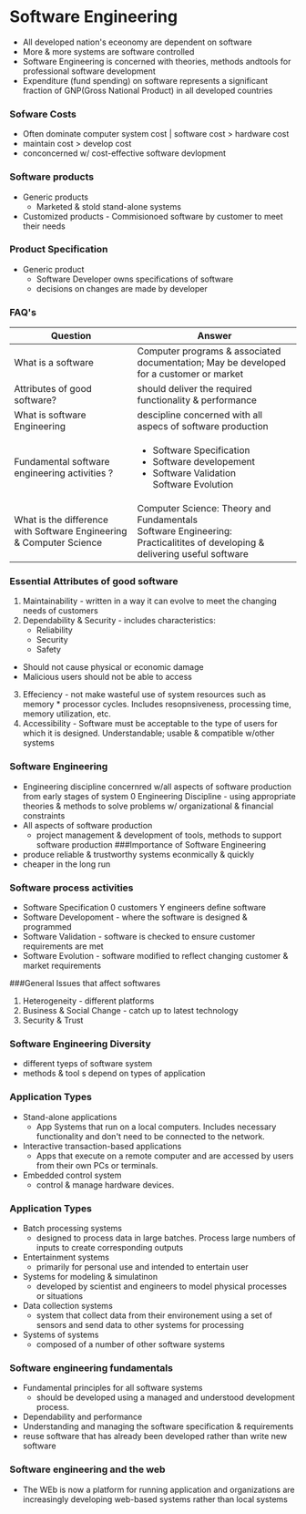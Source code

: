 # Software Engineering

- All developed nation's eceonomy are dependent on software
- More & more systems are software controlled
- Software Engineering is concerned with theories, methods andtools for professional software development
- Expenditure (fund spending) on software represents a significant fraction of GNP(Gross National Product) in all developed countries

### Sofware Costs

- Often dominate computer system cost | software cost > hardware cost
- maintain cost > develop cost
- conconcerned w/ cost-effective software devlopment

### Software products

- Generic products
  - Marketed & stold stand-alone systems
- Customized products - Commisionoed software by customer to meet their needs

### Product Specification

- Generic product
  - Software Developer owns specifications of software
  - decisions on changes are made by developer

### FAQ's

| Question                                                            | Answer                                                                                                                        |
| ------------------------------------------------------------------- | ----------------------------------------------------------------------------------------------------------------------------- |
| What is a software                                                  | Computer programs & associated documentation; May be developed for a customer or market                                       |
| Attributes of good software?                                        | should deliver the required functionality & performance                                                                       |
| What is software Engineering                                        | descipline concerned with all aspecs of software production                                                                   |
| Fundamental software engineering activities ?                       | <ul><li>Software Specification</li><li>Software developement</li><li>Software Validation</li>Software Evolution</li><ul/>     |
| What is the difference with Software Engineering & Computer Science | Computer Science: Theory and Fundamentals<br>Software Engineering: Practicalitites of developing & delivering useful software |

### Essential Attributes of good software

1. Maintainability - written in a way it can evolve to meet the changing needs of customers
2. Dependability & Security - includes characteristics:
   - Reliability
   - Security
   - Safety

- Should not cause physical or economic damage
- Malicious users should not be able to access

3. Effeciency - not make wasteful use of system resources such as memory \* processor cycles. Includes resopnsiveness, processing time, memory utilization, etc.
4. Accessibility - Software must be acceptable to the type of users for which it is designed. Understandable; usable & compatible w/other systems

### Software Engineering

- Engineering discipline concernred w/all aspects of software production from early stages of system
  0 Engineering Discipline - using appropriate theories & methods to solve problems w/ organizational & financial constraints
- All aspects of software production
  - project management & development of tools, methods to support software production
    ###Importance of Software Engineering
- produce reliable & trustworthy systems econmically & quickly
- cheaper in the long run

### Software process activities

- Software Specification 0 customers Y engineers define software
- Software Developoment - where the software is designed & programmed
- Software Validation - software is checked to ensure customer requirements are met
- Software Evolution - software modified to reflect changing customer & market requirements

###General Issues that affect softwares

1. Heterogeneity - different platforms
2. Business & Social Change - catch up to latest technology
3. Security & Trust

### Software Engineering Diversity

- different tyeps of software system
- methods & tool s depend on types of application

### Application Types

- Stand-alone applications
  - App Systems that run on a local computers. Includes necessary functionality and don't need to be connected to the network.
- Interactive transaction-based applications
  - Apps that execute on a remote computer and are accessed by users from their own PCs or terminals.
- Embedded control system
  - control & manage hardware devices.

### Application Types

- Batch processing systems
  - designed to process data in large batches. Process large numbers of inputs to create corresponding outputs
- Entertainment systems
  - primarily for personal use and intended to entertain user
- Systems for modeling & simulatinon
  - developed by scientist and engineers to model physical processes or situations
- Data collection systems
  - system that collect data from their environement using a set of sensors and send data to other systems for processing
- Systems of systems
  - composed of a number of other software systems

### Software engineering fundamentals

- Fundamental principles for all software systems
  - should be developed using a managed and understood development process.
- Dependability and performance
- Understanding and managing the software specification & requirements
- reuse software that has already been developed rather than write new software

### Software engineering and the web

- The WEb is now a platform for running application and
  organizations are increasingly developing web-based systems rather than local systems
